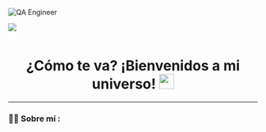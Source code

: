 ![QA Engineer](https://github.com/user-attachments/assets/c8e3f329-6de4-4340-9964-5ca4bee4d517)

[![](https://img.shields.io/badge/LinkedIn-0077B5?style=for-the-badge&logo=linkedin&logoColor=white)](https://www.linkedin.com/in/jesusosacortes06/)

<div id="badges" align="center">
<img decoding="async" src="https://visitor-badge-reloaded.herokuapp.com/badge?page_id=urid-sosa.urid-sosa&color=00cf00" alt=""/>

<h1>
  ¿Cómo te va? ¡Bienvenidos a mi universo!
  <img decoding="async" src="https://media.giphy.com/media/hvRJCLFzcasrR4ia7z/giphy.gif" width="30px"/>
</h1>

---
 <div id="header" align="left">

### :woman_technologist: Sobre mí :
 
<!--
**urid-sosa/urid-sosa** is a ✨ _special_ ✨ repository because its `README.md` (this file) appears on your GitHub profile.

Here are some ideas to get you started:

- 🔭 I’m currently working on ...
- 🌱 I’m currently learning ...
- 👯 I’m looking to collaborate on ...
- 🤔 I’m looking for help with ...
- 💬 Ask me about ...
- 📫 How to reach me: ...
- 😄 Pronouns: ...
- ⚡ Fun fact: ...
-->
